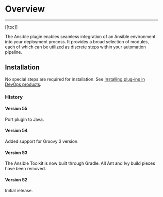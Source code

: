 # Overview

---

[[toc]]

The Ansible plugin enables seamless integration of an Ansible environment into your deployment process. It provides a broad selection of modules, each of which can be utilized as discrete steps within your automation pipeline.

## Installation

No special steps are required for installation. See [Installing plug-ins in DevOps products](https://community.ibm.com/community/user/wasdevops/blogs/laurel-dickson-bull1/2022/06/13/install-plugins).

### History

#### Version 55

Port plugin to Java.

#### Version 54

Added support for Groovy 3 version.

#### Version 53

The Ansible Toolkit is now built through Gradle. All Ant and Ivy build pieces have been removed.

#### Version 52

Initial release.
